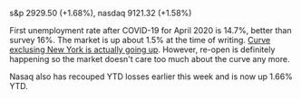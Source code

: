 s&p 2929.50 (+1.68%), nasdaq 9121.32 (+1.58%)

First unemployment rate after COVID-19 for April 2020 is 14.7%, better than survey 16%. The market is up about 1.5% at the time of writing.
[Curve exclusing New York is actually going up](https://www.nytimes.com/2020/05/05/us/coronavirus-deaths-cases-united-states.html).
However, re-open is definitely happening so the market doesn't care too much about the curve any more.

Nasaq also has recouped YTD losses earlier this week and is now up 1.66% YTD.

